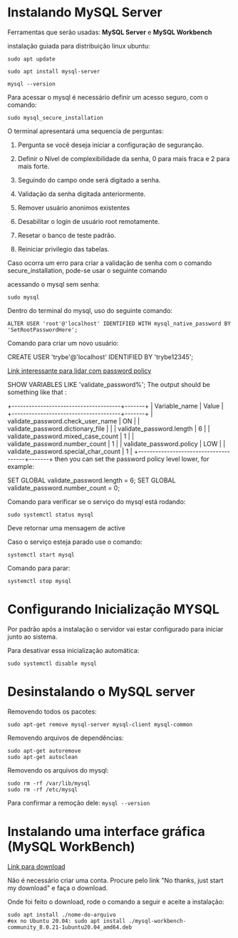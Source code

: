 # Instalando MySQL Server

Ferramentas que serão usadas: **MySQL Server** e **MySQL Workbench**

instalação guiada para distribuição linux ubuntu:
```
sudo apt update

sudo apt install mysql-server

mysql --version
```

Para acessar o mysql é necessário definir um acesso seguro, com o comando:
```
sudo mysql_secure_installation
```

O terminal apresentará uma sequencia de perguntas:

1. Pergunta se você deseja iniciar a configuração de seguranção.

2. Definir o Nível de complexibilidade da senha, 0 para mais fraca e 2 para mais forte.

3. Seguindo do campo onde será digitado a senha.

4. Validação da senha digitada anteriormente.

5. Remover usuário anonimos existentes

6. Desabilitar o login de usuário root remotamente.

7. Resetar o banco de teste padrão.

8. Reiniciar privilegio das tabelas.

Caso ocorra um erro para criar a validação de senha com o comando secure_installation, pode-se usar o seguinte comando

acessando o mysql sem senha:
```
sudo mysql
```

Dentro do terminal do mysql, uso do seguinte comando:
```
ALTER USER 'root'@'localhost' IDENTIFIED WITH mysql_native_password BY 'SetRootPasswordHere';
```

Comando para criar um novo usuário:

CREATE USER 'trybe'@'localhost' IDENTIFIED BY 'trybe12345';

[Link interessante para lidar com password policy](https://stackoverflow.com/questions/43094726/your-password-does-not-satisfy-the-current-policy-requirements)

SHOW VARIABLES LIKE 'validate_password%';
The output should be something like that :

+--------------------------------------+-------+
| Variable_name                        | Value |
+--------------------------------------+-------+
| validate_password.check_user_name    | ON    |
| validate_password.dictionary_file    |       |
| validate_password.length             | 6     |
| validate_password.mixed_case_count   | 1     |
| validate_password.number_count       | 1     |
| validate_password.policy             | LOW   |
| validate_password.special_char_count | 1     |
+--------------------------------------+-------+
then you can set the password policy level lower, for example:

SET GLOBAL validate_password.length = 6;
SET GLOBAL validate_password.number_count = 0;

Comando para verificar se o serviço do mysql está rodando:
```
sudo systemctl status mysql
```

Deve retornar uma mensagem de active

Caso o serviço esteja parado use o comando:
```
systemctl start mysql
```

Comando para parar:
```
systemctl stop mysql
```

# Configurando Inicialização MYSQL

Por padrão após a instalação o servidor vai estar configurado para iniciar junto ao sistema.

Para desativar essa inicialização automática:
```
sudo systemctl disable mysql
```

# Desinstalando o MySQL server

Removendo todos os pacotes:
```
sudo apt-get remove mysql-server mysql-client mysql-common
```

Removendo arquivos de dependências:
```
sudo apt-get autoremove
sudo apt-get autoclean
```

Removendo os arquivos do mysql:
```
sudo rm -rf /var/lib/mysql
sudo rm -rf /etc/mysql
```

Para confirmar a remoção dele: `mysql --version`

# Instalando uma interface gráfica (MySQL WorkBench)

[Link para download](https://dev.mysql.com/downloads/workbench/)

Não é necessário criar uma conta. Procure pelo link "No thanks, just start my download" e faça o download.

Onde foi feito o download, rode o comando a seguir e aceite a instalação:
```
sudo apt install ./nome-do-arquivo
#ex no Ubuntu 20.04: sudo apt install ./mysql-workbench-community_8.0.21-1ubuntu20.04_amd64.deb
```

